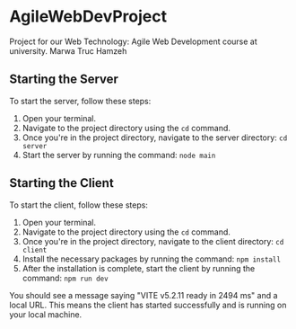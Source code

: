 # AgileWebDevProject

Project for our Web Technology: Agile Web Development course at university.
Marwa
Truc
Hamzeh


## Starting the Server

To start the server, follow these steps:

1. Open your terminal.
2. Navigate to the project directory using the `cd` command.
3. Once you're in the project directory, navigate to the server directory: `cd server`
4. Start the server by running the command: `node main`


## Starting the Client

To start the client, follow these steps:

1. Open your terminal.
2. Navigate to the project directory using the `cd` command.
3. Once you're in the project directory, navigate to the client directory: `cd client`
4. Install the necessary packages by running the command: `npm install`
5. After the installation is complete, start the client by running the command: `npm run dev`

You should see a message saying "VITE v5.2.11 ready in 2494 ms" and a local URL. This means the client has started successfully and is running on your local machine.